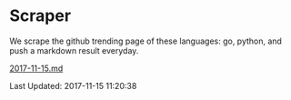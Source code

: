 # Scraper

We scrape the github trending page of these languages: go, python, and push a markdown result everyday.

[2017-11-15.md](https://github.com/borays/Scraper/blob/master/2017-11-15.md)

Last Updated: 2017-11-15 11:20:38